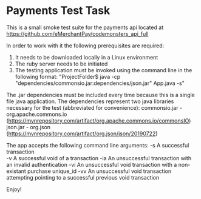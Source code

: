 # Payments Test Task

This is a small smoke test suite for the payments api located at https://github.com/eMerchantPay/codemonsters_api_full

In order to work with it the following prerequisites are required:

1. It needs to be downloaded locally in a Linux environment 
2. The ruby server needs to be initiated
3. The testing application must be invoked using the command line in the following format:
"ProjectFolder$ java -cp "dependencies/commonsio.jar:dependencies/json.jar" App.java -s"

The .jar dependencies must be included every time because this is a single file java application. 
The dependencies represent two java libraries necessary for the test (abbreviated for convenience):
commonsio.jar - org.apache.commons.io (https://mvnrepository.com/artifact/org.apache.commons.io/commonsIO)
json.jar - org.json (https://mvnrepository.com/artifact/org.json/json/20190722)

The app accepts the following command line arguments:
-s    A successful transaction <br /> 
-v    A successful void of a transaction
-ia   An unsuccessful transaction with an invalid authentication
-vi   An unsuccessful void transaction with a non-existant purchase unique_id
-vv   An unsuccessful void transaction attempting pointing to a successful previous void transaction

Enjoy!
